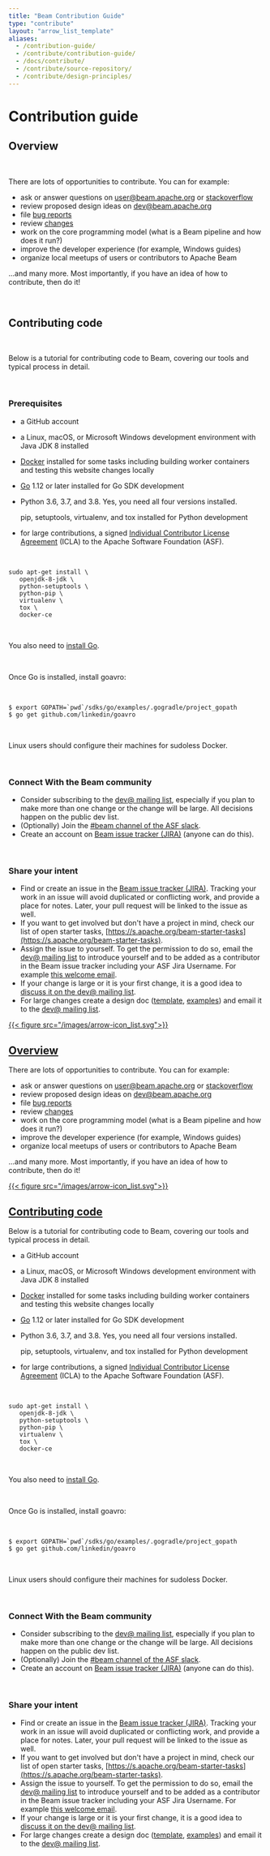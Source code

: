 ```yaml
---
title: "Beam Contribution Guide"
type: "contribute"
layout: "arrow_list_template"
aliases:
  - /contribution-guide/
  - /contribute/contribution-guide/
  - /docs/contribute/
  - /contribute/source-repository/
  - /contribute/design-principles/
---
```


<!--
Licensed under the Apache License, Version 2.0 (the "License");
you may not use this file except in compliance with the License.
You may obtain a copy of the License at

http://www.apache.org/licenses/LICENSE-2.0

Unless required by applicable law or agreed to in writing, software
distributed under the License is distributed on an "AS IS" BASIS,
WITHOUT WARRANTIES OR CONDITIONS OF ANY KIND, either express or implied.
See the License for the specific language governing permissions and
limitations under the License.
-->

# Contribution guide

<div class="arrow-lists-desktop">

## Overview

</br>

There are lots of opportunities to contribute. You can for example:

- ask or answer questions on [user@beam.apache.org](/community/contact-us/) or
  [stackoverflow](https://stackoverflow.com/questions/tagged/apache-beam)
- review proposed design ideas on [dev@beam.apache.org](/community/contact-us/)
- file [bug reports](https://issues.apache.org/jira/projects/BEAM/issues)
- review [changes](https://github.com/apache/beam/pulls)
- work on the core programming model (what is a Beam pipeline and how does it
  run?)
- improve the developer experience (for example, Windows guides)
- organize local meetups of users or contributors to Apache Beam

...and many more. Most importantly, if you have an idea of how to contribute, then do it!

</br>

## Contributing code

</br>

Below is a tutorial for contributing code to Beam, covering our tools and typical process in
detail.

</br>

### Prerequisites

- a GitHub account
- a Linux, macOS, or Microsoft Windows development environment with Java JDK 8 installed
- [Docker](https://www.docker.com/) installed for some tasks including building worker containers and testing this website
  changes locally
- [Go](https://golang.org) 1.12 or later installed for Go SDK development
- Python 3.6, 3.7, and 3.8. Yes, you need all four versions installed.

  pip, setuptools, virtualenv, and tox installed for Python development

- for large contributions, a signed [Individual Contributor License
  Agreement](https://www.apache.org/licenses/icla.pdf) (ICLA) to the Apache
  Software Foundation (ASF).

</br>

```
sudo apt-get install \
   openjdk-8-jdk \
   python-setuptools \
   python-pip \
   virtualenv \
   tox \
   docker-ce
```

</br>

You also need to [install Go](https://golang.org/doc/install).

</br>

Once Go is installed, install goavro:

</br>

```
$ export GOPATH=`pwd`/sdks/go/examples/.gogradle/project_gopath
$ go get github.com/linkedin/goavro
```

</br>

Linux users should configure their machines for sudoless Docker.

</br>

### Connect With the Beam community

- Consider subscribing to the [dev@ mailing list](/community/contact-us/), especially
  if you plan to make more than one change or the change will be large. All decisions happen on the
  public dev list.
- (Optionally) Join the [#beam channel of the ASF slack](/community/contact-us/).
- Create an account on [Beam issue tracker (JIRA)](https://issues.apache.org/jira/projects/BEAM/issues)
  (anyone can do this).

</br>

### Share your intent

- Find or create an issue in the [Beam issue tracker (JIRA)](https://issues.apache.org/jira/projects/BEAM/issues).
  Tracking your work in an issue will avoid duplicated or conflicting work, and provide
  a place for notes. Later, your pull request will be linked to the issue as well.
- If you want to get involved but don't have a project in mind, check our list of open starter tasks,
  [https://s.apache.org/beam-starter-tasks](https://s.apache.org/beam-starter-tasks).
- Assign the issue to yourself. To get the permission to do so, email
  the [dev@ mailing list](/community/contact-us)
  to introduce yourself and to be added as a contributor in the Beam issue tracker including your
  ASF Jira Username. For example [this welcome email](https://lists.apache.org/thread.html/e6018c2aaf7dc7895091434295e5b0fafe192b975e3e3761fcf0cda7@%3Cdev.beam.apache.org%3E).
- If your change is large or it is your first change, it is a good idea to
  [discuss it on the dev@ mailing list](/community/contact-us/).
- For large changes create a design doc
  ([template](https://s.apache.org/beam-design-doc-template),
  [examples](https://s.apache.org/beam-design-docs)) and email it to the [dev@ mailing list](/community/contact-us).

</div>

<div class="arrow-lists-mobile">

 <a class="arrow-list-header" data-toggle="collapse" href="#collapseOverview" role="button" aria-expanded="false" aria-controls="collapseOverview">
  {{< figure src="/images/arrow-icon_list.svg">}}

## Overview

  </a>

<div class="collapse" id="collapseOverview">

There are lots of opportunities to contribute. You can for example:

- ask or answer questions on [user@beam.apache.org](/community/contact-us/) or
  [stackoverflow](https://stackoverflow.com/questions/tagged/apache-beam)
- review proposed design ideas on [dev@beam.apache.org](/community/contact-us/)
- file [bug reports](https://issues.apache.org/jira/projects/BEAM/issues)
- review [changes](https://github.com/apache/beam/pulls)
- work on the core programming model (what is a Beam pipeline and how does it
  run?)
- improve the developer experience (for example, Windows guides)
- organize local meetups of users or contributors to Apache Beam

...and many more. Most importantly, if you have an idea of how to contribute, then do it!

</div>

<a class="arrow-list-header" data-toggle="collapse" href="#collapseContributing" role="button" aria-expanded="false" aria-controls="collapseContributing">
   {{< figure src="/images/arrow-icon_list.svg">}}

## Contributing code

  </a>

<div class="collapse" id="collapseContributing">

Below is a tutorial for contributing code to Beam, covering our tools and typical process in
detail.

- a GitHub account
- a Linux, macOS, or Microsoft Windows development environment with Java JDK 8 installed
- [Docker](https://www.docker.com/) installed for some tasks including building worker containers and testing this website
  changes locally
- [Go](https://golang.org) 1.12 or later installed for Go SDK development
- Python 3.6, 3.7, and 3.8. Yes, you need all four versions installed.

  pip, setuptools, virtualenv, and tox installed for Python development

- for large contributions, a signed [Individual Contributor License
  Agreement](https://www.apache.org/licenses/icla.pdf) (ICLA) to the Apache
  Software Foundation (ASF).

</div>

</br>

```
sudo apt-get install \
   openjdk-8-jdk \
   python-setuptools \
   python-pip \
   virtualenv \
   tox \
   docker-ce
```

</br>

You also need to [install Go](https://golang.org/doc/install).

</br>

Once Go is installed, install goavro:

</br>

```
$ export GOPATH=`pwd`/sdks/go/examples/.gogradle/project_gopath
$ go get github.com/linkedin/goavro
```

</br>

Linux users should configure their machines for sudoless Docker.

</br>

### Connect With the Beam community

- Consider subscribing to the [dev@ mailing list](/community/contact-us/), especially
  if you plan to make more than one change or the change will be large. All decisions happen on the
  public dev list.
- (Optionally) Join the [#beam channel of the ASF slack](/community/contact-us/).
- Create an account on [Beam issue tracker (JIRA)](https://issues.apache.org/jira/projects/BEAM/issues)
  (anyone can do this).

</br>

### Share your intent

- Find or create an issue in the [Beam issue tracker (JIRA)](https://issues.apache.org/jira/projects/BEAM/issues).
  Tracking your work in an issue will avoid duplicated or conflicting work, and provide
  a place for notes. Later, your pull request will be linked to the issue as well.
- If you want to get involved but don't have a project in mind, check our list of open starter tasks,
  [https://s.apache.org/beam-starter-tasks](https://s.apache.org/beam-starter-tasks).
- Assign the issue to yourself. To get the permission to do so, email
  the [dev@ mailing list](/community/contact-us)
  to introduce yourself and to be added as a contributor in the Beam issue tracker including your
  ASF Jira Username. For example [this welcome email](https://lists.apache.org/thread.html/e6018c2aaf7dc7895091434295e5b0fafe192b975e3e3761fcf0cda7@%3Cdev.beam.apache.org%3E).
- If your change is large or it is your first change, it is a good idea to
  [discuss it on the dev@ mailing list](/community/contact-us/).
- For large changes create a design doc
  ([template](https://s.apache.org/beam-design-doc-template),
  [examples](https://s.apache.org/beam-design-docs)) and email it to the [dev@ mailing list](/community/contact-us).

</div>

